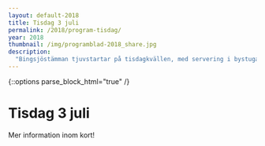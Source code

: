 ```yaml
---
layout: default-2018
title: Tisdag 3 juli
permalink: /2018/program-tisdag/
year: 2018
thumbnail: /img/programblad-2018_share.jpg
description:
  "Bingsjöstämman tjuvstartar på tisdagkvällen, med servering i bystugan, dans på bystugubanan och vandring genom byn."
---
```


{::options parse_block_html="true" /}
<div class="glacier">

# Tisdag 3 juli

Mer information inom kort!


</div>
